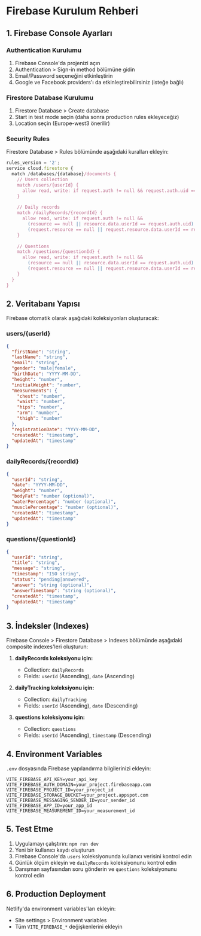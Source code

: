 # Firebase Kurulum Rehberi

## 1. Firebase Console Ayarları

### Authentication Kurulumu
1. Firebase Console'da projenizi açın
2. Authentication > Sign-in method bölümüne gidin
3. Email/Password seçeneğini etkinleştirin
4. Google ve Facebook providers'ı da etkinleştirebilirsiniz (isteğe bağlı)

### Firestore Database Kurulumu
1. Firestore Database > Create database
2. Start in test mode seçin (daha sonra production rules ekleyeceğiz)
3. Location seçin (Europe-west3 önerilir)

### Security Rules
Firestore Database > Rules bölümünde aşağıdaki kuralları ekleyin:

```javascript
rules_version = '2';
service cloud.firestore {
  match /databases/{database}/documents {
    // Users collection
    match /users/{userId} {
      allow read, write: if request.auth != null && request.auth.uid == userId;
    }
    
    // Daily records
    match /dailyRecords/{recordId} {
      allow read, write: if request.auth != null && 
        (resource == null || resource.data.userId == request.auth.uid) &&
        (request.resource == null || request.resource.data.userId == request.auth.uid);
    }
    
    // Questions
    match /questions/{questionId} {
      allow read, write: if request.auth != null && 
        (resource == null || resource.data.userId == request.auth.uid) &&
        (request.resource == null || request.resource.data.userId == request.auth.uid);
    }
  }
}
```

## 2. Veritabanı Yapısı

Firebase otomatik olarak aşağıdaki koleksiyonları oluşturacak:

### users/{userId}
```json
{
  "firstName": "string",
  "lastName": "string", 
  "email": "string",
  "gender": "male|female",
  "birthDate": "YYYY-MM-DD",
  "height": "number",
  "initialWeight": "number",
  "measurements": {
    "chest": "number",
    "waist": "number", 
    "hips": "number",
    "arm": "number",
    "thigh": "number"
  },
  "registrationDate": "YYYY-MM-DD",
  "createdAt": "timestamp",
  "updatedAt": "timestamp"
}
```

### dailyRecords/{recordId}
```json
{
  "userId": "string",
  "date": "YYYY-MM-DD",
  "weight": "number",
  "bodyFat": "number (optional)",
  "waterPercentage": "number (optional)",
  "musclePercentage": "number (optional)",
  "createdAt": "timestamp",
  "updatedAt": "timestamp"
}
```

### questions/{questionId}
```json
{
  "userId": "string",
  "title": "string",
  "message": "string", 
  "timestamp": "ISO string",
  "status": "pending|answered",
  "answer": "string (optional)",
  "answerTimestamp": "string (optional)",
  "createdAt": "timestamp",
  "updatedAt": "timestamp"
}
```

## 3. İndeksler (Indexes)

Firebase Console > Firestore Database > Indexes bölümünde aşağıdaki composite indexes'leri oluşturun:

1. **dailyRecords koleksiyonu için:**
   - Collection: `dailyRecords`
   - Fields: `userId` (Ascending), `date` (Ascending)

2. **dailyTracking koleksiyonu için:**
   - Collection: `dailyTracking`
   - Fields: `userId` (Ascending), `date` (Descending)

3. **questions koleksiyonu için:**
   - Collection: `questions` 
   - Fields: `userId` (Ascending), `timestamp` (Descending)

## 4. Environment Variables

`.env` dosyasında Firebase yapılandırma bilgilerinizi ekleyin:

```
VITE_FIREBASE_API_KEY=your_api_key
VITE_FIREBASE_AUTH_DOMAIN=your_project.firebaseapp.com
VITE_FIREBASE_PROJECT_ID=your_project_id
VITE_FIREBASE_STORAGE_BUCKET=your_project.appspot.com
VITE_FIREBASE_MESSAGING_SENDER_ID=your_sender_id
VITE_FIREBASE_APP_ID=your_app_id
VITE_FIREBASE_MEASUREMENT_ID=your_measurement_id
```

## 5. Test Etme

1. Uygulamayı çalıştırın: `npm run dev`
2. Yeni bir kullanıcı kaydı oluşturun
3. Firebase Console'da `users` koleksiyonunda kullanıcı verisini kontrol edin
4. Günlük ölçüm ekleyin ve `dailyRecords` koleksiyonunu kontrol edin
5. Danışman sayfasından soru gönderin ve `questions` koleksiyonunu kontrol edin

## 6. Production Deployment

Netlify'da environment variables'ları ekleyin:
- Site settings > Environment variables
- Tüm `VITE_FIREBASE_*` değişkenlerini ekleyin